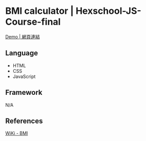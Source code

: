 # BMI calculator | Hexschool-JS-Course-final 

<a href="https://kevinshu1995.github.io/bmi--js--practice/index.html">Demo | 網頁連結</a>

## Language
<ul>
 <li>HTML</li>
 <li>CSS</li>
 <li>JavaScript</li>
</ul>

## Framework
N/A

## References
<a href="https://zh.wikipedia.org/wiki/%E8%BA%AB%E9%AB%98%E9%AB%94%E9%87%8D%E6%8C%87%E6%95%B8">WiKi - BMI</a>
